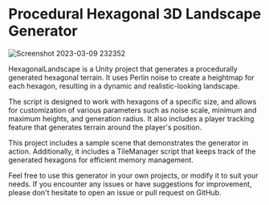 # Procedural Hexagonal 3D Landscape Generator

![Screenshot 2023-03-09 232352](https://user-images.githubusercontent.com/75744322/224174460-0b9bfc86-a9db-4a5c-9506-b709b1a34322.jpg)

HexagonalLandscape is a Unity project that generates a procedurally generated hexagonal terrain. It uses Perlin noise to create a heightmap for each hexagon, resulting in a dynamic and realistic-looking landscape.

The script is designed to work with hexagons of a specific size, and allows for customization of various parameters such as noise scale, minimum and maximum heights, and generation radius. It also includes a player tracking feature that generates terrain around the player's position.

This project includes a sample scene that demonstrates the generator in action. Additionally, it includes a TileManager script that keeps track of the generated hexagons for efficient memory management.

Feel free to use this generator in your own projects, or modify it to suit your needs. If you encounter any issues or have suggestions for improvement, please don't hesitate to open an issue or pull request on GitHub.
